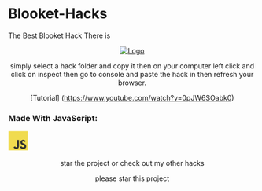 # Blooket-Hacks
The Best Blooket Hack There is

<div align="center">
  <a href="https://github.com/Blooket-Cheats/Blooket-Hacks">
	 <img src="images/animated_icon.gif" alt="Logo" width="200" height="200" />
  </a>
  

simply select a hack folder and copy it then on your computer left click and click on inspect then go to console and paste the hack in then 
refresh your browser.



[Tutorial] (https://www.youtube.com/watch?v=0pJW6SOabk0)











<h3 align="left">Made With JavaScript:</h3>
<p align="left"> <a href="https://developer.mozilla.org/en-US/docs/Web/JavaScript" target="_blank" rel="noreferrer"> <img
src="https://raw.githubusercontent.com/devicons/devicon/master/icons/javascript/javascript-original.svg" alt="javascript" width="40" height="40"/> </a> </p>

star the project or check out my other hacks 

please star this project
